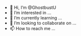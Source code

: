 - 👋 Hi, I’m @GhostbustU
- 👀 I’m interested in ...
- 🌱 I’m currently learning ...
- 💞️ I’m looking to collaborate on ...
- 📫 How to reach me ...

<!---
GhostbustU/GhostbustU is a ✨ special ✨ repository because its `README.md` (this file) appears on your GitHub profile.
You can click the Preview link to take a look at your changes.
--->

